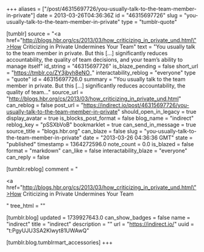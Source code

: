 +++
aliases = ["/post/46315697726/you-usually-talk-to-the-team-member-in-private"]
date = 2013-03-26T04:36:36Z
id = "46315697726"
slug = "you-usually-talk-to-the-team-member-in-private"
type = "tumblr-quote"

[tumblr]
source = "<a href=\"http://blogs.hbr.org/cs/2013/03/how_criticizing_in_private_und.html\">How Criticizing in Private Undermines Your Team</a>"
text = "You usually talk to the team member in private. But this […] significantly reduces accountability, the quality of team decisions, and your team&rsquo;s ability to manage itself"
id_string = "46315697726"
is_blaze_pending = false
short_url = "https://tmblr.co/ZY3jbyh8eNO_"
interactability_reblog = "everyone"
type = "quote"
id = 46315697726.0
summary = "You usually talk to the team member in private. But this […] significantly reduces accountability, the quality of team..."
source_url = "http://blogs.hbr.org/cs/2013/03/how_criticizing_in_private_und.html"
can_reblog = false
post_url = "https://indirect.io/post/46315697726/you-usually-talk-to-the-team-member-in-private"
should_open_in_legacy = true
display_avatar = true
is_blocks_post_format = false
blog_name = "indirect"
reblog_key = "pSSXbVoB"
bookmarklet = true
can_send_in_message = true
source_title = "blogs.hbr.org"
can_blaze = false
slug = "you-usually-talk-to-the-team-member-in-private"
date = "2013-03-26 04:36:36 GMT"
state = "published"
timestamp = 1364272596.0
note_count = 0.0
is_blazed = false
format = "markdown"
can_like = false
interactability_blaze = "everyone"
can_reply = false

[tumblr.reblog]
comment = "<p><a href=\"http://blogs.hbr.org/cs/2013/03/how_criticizing_in_private_und.html\">How Criticizing in Private Undermines Your Team</a></p>"
tree_html = ""

[tumblr.blog]
updated = 1739927643.0
can_show_badges = false
name = "indirect"
title = "indirect"
description = ""
url = "https://indirect.io/"
uuid = "t:PgyUJU3SA2Klwyt81UWAwQ"

[tumblr.blog.tumblrmart_accessories]
+++
